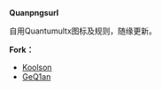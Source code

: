 **Quanpngsurl**
 
自用Quantumultx图标及规则，随缘更新。

 **Fork：** 
- [Koolson](https://github.com/Koolson/Qure)
- [GeQ1an](https://github.com/GeQ1an/Rules)

